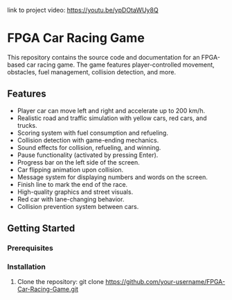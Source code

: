 
link to project video: https://youtu.be/ypDOtaWUy8Q

# FPGA Car Racing Game

This repository contains the source code and documentation for an FPGA-based car racing game. The game features player-controlled movement, obstacles, fuel management, collision detection, and more.

## Features
- Player car can move left and right and accelerate up to 200 km/h.
- Realistic road and traffic simulation with yellow cars, red cars, and trucks.
- Scoring system with fuel consumption and refueling.
- Collision detection with game-ending mechanics.
- Sound effects for collision, refueling, and winning.
- Pause functionality (activated by pressing Enter).
- Progress bar on the left side of the screen.
- Car flipping animation upon collision.
- Message system for displaying numbers and words on the screen.
- Finish line to mark the end of the race.
- High-quality graphics and street visuals.
- Red car with lane-changing behavior.
- Collision prevention system between cars.

## Getting Started
### Prerequisites


### Installation
1. Clone the repository:
   git clone https://github.com/your-username/FPGA-Car-Racing-Game.git
